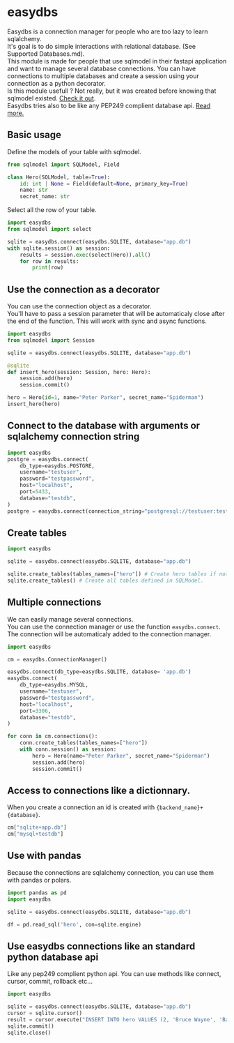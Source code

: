 # easydbs
Easydbs is a connection manager for people who are too lazy to learn sqlalchemy.  
It's goal is to do simple interactions with relational database. (See Supported Databases.md).  
This module is made for people that use sqlmodel in their fastapi application and want to manage several database connections. 
You can have connections to multiple databases and create a session using your connection as a python decorator.   
Is this module usefull ? Not really, but it was created before knowing that sqlmodel existed. [Check it out](https://sqlmodel.tiangolo.com/).  
Easydbs tries also to be like any PEP249 complient database api. [Read more.](https://peps.python.org/pep-0249/)

## Basic usage
Define the models of your table with sqlmodel.
```python
from sqlmodel import SQLModel, Field

class Hero(SQLModel, table=True):  
    id: int | None = Field(default=None, primary_key=True)  
    name: str  
    secret_name: str  
```

Select all the row of your table.
```python
import easydbs
from sqlmodel import select

sqlite = easydbs.connect(easydbs.SQLITE, database="app.db")
with sqlite.session() as session:
    results = session.exec(select(Hero)).all()
    for row in results:
        print(row)
```

## Use the connection as a decorator
You can use the connection object as a decorator.  
You'll have to pass a session parameter that will be automaticaly close after the end of the function.
This will work with sync and async functions.

```python
import easydbs
from sqlmodel import Session

sqlite = easydbs.connect(easydbs.SQLITE, database="app.db")

@sqlite
def insert_hero(session: Session, hero: Hero):
    session.add(hero)
    session.commit()

hero = Hero(id=1, name="Peter Parker", secret_name="Spiderman")
insert_hero(hero)
```

## Connect to the database with arguments or sqlalchemy connection string
```python
import easydbs
postgre = easydbs.connect(
    db_type=easydbs.POSTGRE,
    username="testuser",
    password="testpassword",
    host="localhost",
    port=5433,
    database="testdb",
)
postgre = easydbs.connect(connection_string="postgresql://testuser:testpassword@localhost:5433/testdb")
```

## Create tables
```python
import easydbs

sqlite = easydbs.connect(easydbs.SQLITE, database="app.db")

sqlite.create_tables(tables_names=["hero"]) # Create hero tables if not exists.
sqlite.create_tables() # Create all tables defined in SQLModel.
```

## Multiple connections
We can easily manage several connections.  
You can use the connection manager or use the function `easydbs.connect`. The connection will be automaticaly added to the connection manager.

```python
import easydbs

cm = easydbs.ConnectionManager()

easydbs.connect(db_type=easydbs.SQLITE, database= 'app.db')
easydbs.connect(
    db_type=easydbs.MYSQL,
    username="testuser",
    password="testpassword",
    host="localhost",
    port=3306,
    database="testdb",
)

for conn in cm.connections():
    conn.create_tables(tables_names=["hero"])
    with conn.session() as session:
        hero = Hero(name="Peter Parker", secret_name="Spiderman")
        session.add(hero)
        session.commit()
```

## Access to connections like a dictionnary.
When you create a connection an id is created with `{backend_name}+{database}`.
```python
cm["sqlite+app.db"]
cm["mysql+testdb"]
```

## Use with pandas
Because the connections are sqlalchemy connection, you can use them with pandas or polars.

```python
import pandas as pd
import easydbs

sqlite = easydbs.connect(easydbs.SQLITE, database="app.db")

df = pd.read_sql('hero', con=sqlite.engine)
```

## Use easydbs connections like an standard python database api
Like any pep249 complient python api. You can use methods like connect, cursor, commit, rollback etc...
```python
import easydbs

sqlite = easydbs.connect(easydbs.SQLITE, database="app.db")
cursor = sqlite.cursor()
result = cursor.execute("INSERT INTO hero VALUES (2, 'Bruce Wayne', 'Batman')")
sqlite.commit()
sqlite.close()
```

